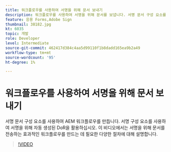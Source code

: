 ```yaml
---
title: 워크플로우를 사용하여 서명을 위해 문서 보내기
description: 워크플로우를 사용하여 서명을 위해 문서를 보냅니다. 서명 문서 구성 요소를 사용하여 AEM 워크플로우를 만듭니다. 서명 구성 요소를 사용하여 서명을 위해 자동 생성된 DoR을 활용하십시오. 이 비디오에서는 서명을 위해 문서를 전송하는 효과적인 워크플로우를 만드는 데 필요한 다양한 절차에 대해 설명합니다.
feature: 응용 Forms,Adobe Sign
thumbnail: 38182.jpg
kt: 6035
topic: 개발
role: Developer
level: Intermediate
source-git-commit: 462417d384c4aa5d99110f1b8dadd165ea9b2a49
workflow-type: tm+mt
source-wordcount: '95'
ht-degree: 1%

---
```


# 워크플로우를 사용하여 서명을 위해 문서 보내기

서명 문서 구성 요소를 사용하여 AEM 워크플로우를 만듭니다. 서명 구성 요소를 사용하여 서명을 위해 자동 생성된 DoR을 활용하십시오.
이 비디오에서는 서명을 위해 문서를 전송하는 효과적인 워크플로우를 만드는 데 필요한 다양한 절차에 대해 설명합니다.

>[!VIDEO](https://video.tv.adobe.com/v/38182/?quality=9&learn=on)